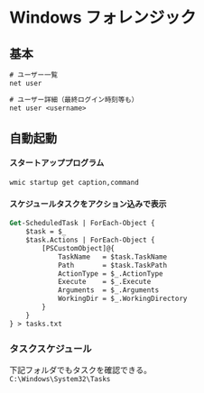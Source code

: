 # Windows フォレンジック

## 基本

```ps
# ユーザー一覧
net user

# ユーザー詳細（最終ログイン時刻等も）
net user <username>
```

## 自動起動

#### スタートアッププログラム

```shell
wmic startup get caption,command
```

#### スケジュールタスクをアクション込みで表示

```ps
Get-ScheduledTask | ForEach-Object {
    $task = $_
    $task.Actions | ForEach-Object {
        [PSCustomObject]@{
            TaskName   = $task.TaskName
            Path       = $task.TaskPath
            ActionType = $_.ActionType
            Execute    = $_.Execute
            Arguments  = $_.Arguments
            WorkingDir = $_.WorkingDirectory
        }
    }
} > tasks.txt
```

### タスクスケジュール

下記フォルダでもタスクを確認できる。  
`C:\Windows\System32\Tasks`
